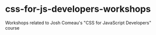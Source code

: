 # css-for-js-developers-workshops
Workshops related to Josh Comeau's "CSS for JavaScript Developers" course
